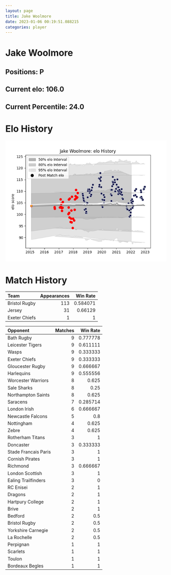 ```yaml
---  
layout: page  
title: Jake Woolmore  
date: 2023-01-06 00:19:51.088215  
categories: player  
---
```

# Jake Woolmore

## Positions: P

## Current elo: 106.0

## Current Percentile: 24.0

# Elo History


![elo history](history_JakeWoolmore.png)
# Match History


| Team          |   Appearances |   Win Rate |
|:--------------|--------------:|-----------:|
| Bristol Rugby |           113 |   0.584071 |
| Jersey        |            31 |   0.66129  |
| Exeter Chiefs |             1 |   1        |

| Opponent             |   Matches |   Win Rate |
|:---------------------|----------:|-----------:|
| Bath Rugby           |         9 |   0.777778 |
| Leicester Tigers     |         9 |   0.611111 |
| Wasps                |         9 |   0.333333 |
| Exeter Chiefs        |         9 |   0.333333 |
| Gloucester Rugby     |         9 |   0.666667 |
| Harlequins           |         9 |   0.555556 |
| Worcester Warriors   |         8 |   0.625    |
| Sale Sharks          |         8 |   0.25     |
| Northampton Saints   |         8 |   0.625    |
| Saracens             |         7 |   0.285714 |
| London Irish         |         6 |   0.666667 |
| Newcastle Falcons    |         5 |   0.8      |
| Nottingham           |         4 |   0.625    |
| Zebre                |         4 |   0.625    |
| Rotherham Titans     |         3 |   1        |
| Doncaster            |         3 |   0.333333 |
| Stade Francais Paris |         3 |   1        |
| Cornish Pirates      |         3 |   1        |
| Richmond             |         3 |   0.666667 |
| London Scottish      |         3 |   1        |
| Ealing Trailfinders  |         3 |   0        |
| RC Enisei            |         2 |   1        |
| Dragons              |         2 |   1        |
| Hartpury College     |         2 |   1        |
| Brive                |         2 |   1        |
| Bedford              |         2 |   0.5      |
| Bristol Rugby        |         2 |   0.5      |
| Yorkshire Carnegie   |         2 |   0.5      |
| La Rochelle          |         2 |   0.5      |
| Perpignan            |         1 |   1        |
| Scarlets             |         1 |   1        |
| Toulon               |         1 |   1        |
| Bordeaux Begles      |         1 |   1        |